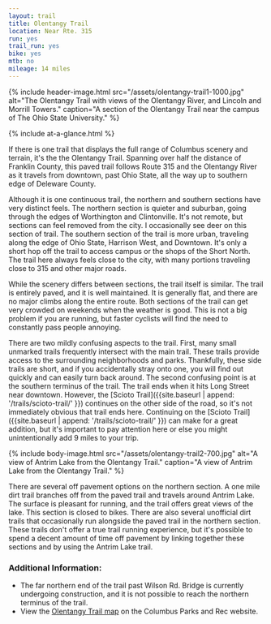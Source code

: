 ```yaml
---
layout: trail
title: Olentangy Trail
location: Near Rte. 315
run: yes
trail_run: yes
bike: yes
mtb: no
mileage: 14 miles
---
```


{% include header-image.html src="/assets/olentangy-trail1-1000.jpg" alt="The Olentangy Trail with views of the Olentangy River, and Lincoln and Morrill Towers." caption="A section of the Olentangy Trail near the campus of The Ohio State University." %}

{% include at-a-glance.html %}

If there is one trail that displays the full range of Columbus scenery and terrain, it's the the Olentangy Trail.  Spanning over half the distance of Franklin County, this paved trail follows Route 315 and the Olentangy River as it travels from downtown, past Ohio State, all the way up to southern edge of Deleware County.

Although it is one continuous trail, the northern and southern sections have very distinct feels.  The northern section is quieter and suburban, going through the edges of Worthington and Clintonville.  It's not remote, but sections can feel removed from the city.  I occasionally see deer on this section of trail.  The southern section of the trail is more urban, traveling along the edge of Ohio State, Harrison West, and Downtown.  It's only a short hop off the trail to access campus or the shops of the Short North.  The trail here always feels close to the city, with many portions traveling close to 315 and other major roads.

While the scenery differs between sections, the trail itself is similar.  The trail is entirely paved, and it is well maintained.  It is generally flat, and there are no major climbs along the entire route.  Both sections of the trail can get very crowded on weekends when the weather is good.  This is not a big problem if you are running, but faster cyclists will find the need to constantly pass people annoying.

There are two mildly confusing aspects to the trail.  First, many small unmarked trails frequently intersect with the main trail.  These trails provide access to the surrounding neighborhoods and parks.  Thankfully, these side trails are short, and if you accidentally stray onto one, you will find out quickly and can easily turn back around.  The second confusing point is at the southern terminus of the trail.  The trail ends when it hits Long Street near downtown.  However, the [Scioto Trail]({{site.baseurl | append: '/trails/scioto-trail/' }}) continues on the other side of the road, so it's not immediately obvious that trail ends here.  Continuing on the [Scioto Trail]({{site.baseurl | append: '/trails/scioto-trail/' }}) can make for a great addition, but it's important to pay attention here or else you might unintentionally add 9 miles to your trip.

{% include body-image.html src="/assets/olentangy-trail2-700.jpg" alt="A view of Antrim Lake from the Olentangy Trail." caption="A view of Antrim Lake from the Olentangy Trail." %}

There are several off pavement options on the northern section.  A one mile dirt trail branches off from the paved trail and travels around Antrim Lake.  The surface is pleasant for running, and the trail offers great views of the lake.  This section is closed to bikes.  There are also several unofficial dirt trails that occasionally run alongside the paved trail in the northern section.  These trails don't offer a true trail running experience, but it's possible to spend a decent amount of time off pavement by linking together these sections and by using the Antrim Lake trail.

### Additional Information:
* The far northern end of the trail past Wilson Rd. Bridge is currently undergoing construction, and it is not possible to reach the northern terminus of the trail.
* View the [Olentangy Trail map](https://www.columbus.gov/recreationandparks/trails/Olentangy-Trail/) on the Columbus Parks and Rec website.
